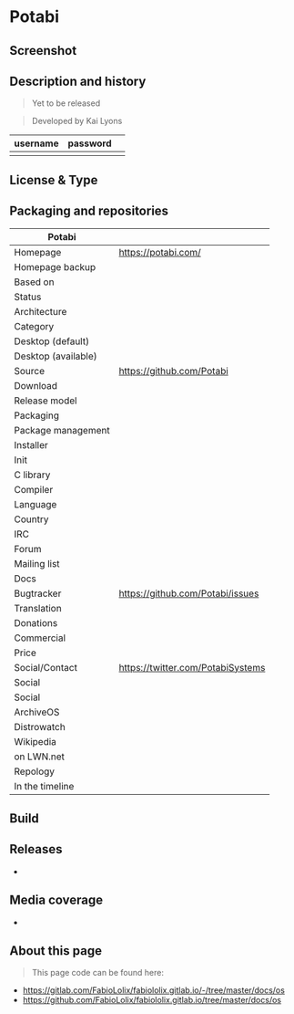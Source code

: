 # Potabi

## Screenshot


## Description and history

> Yet to be released

> Developed by Kai Lyons

| username | password |  |
|----------|----------|--|
|  |  |  |


## License & Type

>


## Packaging and repositories 


| Potabi |                  |
|-----------------------|--|
| Homepage              | <https://potabi.com/> |
| Homepage backup       |  |
| Based on              |  |
| Status                |  |
| Architecture          |  |
| Category              |  |
| Desktop (default)     |  |
| Desktop (available)   |  |
| Source                | <https://github.com/Potabi> |
| Download              |  |
| Release model         |  |
| Packaging             |  |
| Package management    |  |
| Installer             |  |
| Init                  |  |
| C library             |  |
| Compiler              |  |
| Language              |  |
| Country               |  |
| IRC                   |  |
| Forum                 |  |
| Mailing list          |  |
| Docs                  |  |
| Bugtracker            | <https://github.com/Potabi/issues> |
| Translation           |  |
| Donations             |  |
| Commercial            |  |
| Price                 |  |
| Social/Contact        | <https://twitter.com/PotabiSystems> |
| Social                |  |
| Social                |  |
| ArchiveOS             |  |
| Distrowatch           |  |
| Wikipedia             |  |
| on LWN.net            |  |
| Repology              |  |
| In the timeline       |  |


## Build

>


## Releases

* 


## Media coverage

* 


## About this page

> This page code can be found here:

* https://gitlab.com/FabioLolix/fabiololix.gitlab.io/-/tree/master/docs/os
* https://github.com/FabioLolix/fabiololix.gitlab.io/tree/master/docs/os

